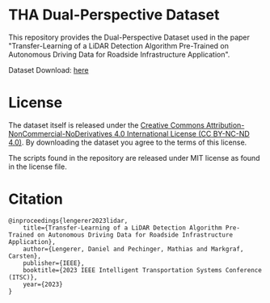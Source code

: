 # THA Dual-Perspective Dataset
This repository provides the Dual-Perspective Dataset used in the paper "Transfer-Learning of a LiDAR Detection Algorithm Pre-Trained on Autonomous Driving Data for Roadside Infrastructure Application".

Dataset Download: [here](https://drive.google.com/file/d/1L_-qxku_hFCyfmE3zQxy5f-Yu62oUnJZ/view?usp=sharing)

# License
The dataset itself is released under the [Creative Commons Attribution-NonCommercial-NoDerivatives 4.0 International License (CC BY-NC-ND 4.0)](https://creativecommons.org/licenses/by-nc-nd/4.0/). By downloading the dataset you agree to the terms of this license.

The scripts found in the repository are released under MIT license as found in the license file.

# Citation
    @inproceedings{lengerer2023lidar,
        title={Transfer-Learning of a LiDAR Detection Algorithm Pre-Trained on Autonomous Driving Data for Roadside Infrastructure Application},
        author={Lengerer, Daniel and Pechinger, Mathias and Markgraf, Carsten},
        publisher={IEEE},
        booktitle={2023 IEEE Intelligent Transportation Systems Conference (ITSC)},
        year={2023}
    }
